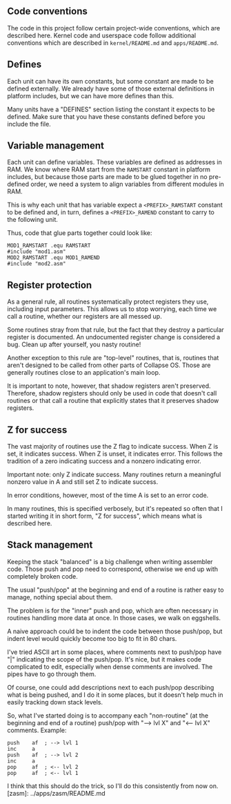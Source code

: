 ## Code conventions

The code in this project follow certain project-wide conventions, which are
described here. Kernel code and userspace code follow additional conventions
which are described in `kernel/README.md` and `apps/README.md`.

## Defines

Each unit can have its own constants, but some constant are made to be defined
externally. We already have some of those external definitions in platform
includes, but we can have more defines than this.

Many units have a "DEFINES" section listing the constant it expects to be
defined. Make sure that you have these constants defined before you include the
file.

## Variable management

Each unit can define variables. These variables are defined as addresses in
RAM. We know where RAM start from the `RAMSTART` constant in platform includes,
but because those parts are made to be glued together in no pre-defined order,
we need a system to align variables from different modules in RAM.

This is why each unit that has variable expect a `<PREFIX>_RAMSTART`
constant to be defined and, in turn, defines a `<PREFIX>_RAMEND` constant to
carry to the following unit.

Thus, code that glue parts together could look like:

    MOD1_RAMSTART .equ RAMSTART
    #include "mod1.asm"
    MOD2_RAMSTART .equ MOD1_RAMEND
    #include "mod2.asm"

## Register protection

As a general rule, all routines systematically protect registers they use,
including input parameters. This allows us to stop worrying, each time we call
a routine, whether our registers are all messed up.

Some routines stray from that rule, but the fact that they destroy a particular
register is documented. An undocumented register change is considered a bug.
Clean up after yourself, you nasty routine!

Another exception to this rule are "top-level" routines, that is, routines that
aren't designed to be called from other parts of Collapse OS. Those are
generally routines close to an application's main loop.

It is important to note, however, that shadow registers aren't preserved.
Therefore, shadow registers should only be used in code that doesn't call
routines or that call a routine that explicitly states that it preserves
shadow registers.

## Z for success

The vast majority of routines use the Z flag to indicate success. When Z is set,
it indicates success. When Z is unset, it indicates error. This follows the
tradition of a zero indicating success and a nonzero indicating error.

Important note: only Z indicate success. Many routines return a meaningful
nonzero value in A and still set Z to indicate success.

In error conditions, however, most of the time A is set to an error code.

In many routines, this is specified verbosely, but it's repeated so often that
I started writing it in short form, "Z for success", which means what is
described here.

## Stack management

Keeping the stack "balanced" is a big challenge when writing assembler code.
Those push and pop need to correspond, otherwise we end up with completely
broken code.

The usual "push/pop" at the beginning and end of a routine is rather easy to
manage, nothing special about them.

The problem is for the "inner" push and pop, which are often necessary in
routines handling more data at once. In those cases, we walk on eggshells.

A naive approach could be to indent the code between those push/pop, but indent
level would quickly become too big to fit in 80 chars.

I've tried ASCII art in some places, where comments next to push/pop have "|"
indicating the scope of the push/pop. It's nice, but it makes code complicated
to edit, especially when dense comments are involved. The pipes have to go
through them.

Of course, one could add descriptions next to each push/pop describing what is
being pushed, and I do it in some places, but it doesn't help much in easily
tracking down stack levels.

So, what I've started doing is to accompany each "non-routine" (at the
beginning and end of a routine) push/pop with "--> lvl X" and "<-- lvl X"
comments. Example:

    push    af  ; --> lvl 1
    inc     a
    push    af  ; --> lvl 2
    inc     a
    pop     af  ; <-- lvl 2
    pop     af  ; <-- lvl 1

I think that this should do the trick, so I'll do this consistently from now on.
[zasm]: ../apps/zasm/README.md
